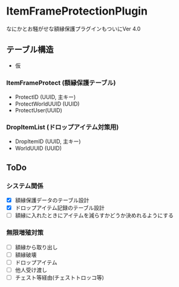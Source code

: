 # ItemFrameProtectionPlugin
なにかとお騒がせな額縁保護プラグインもついにVer 4.0

## テーブル構造
- 仮
### ItemFrameProtect (額縁保護テーブル)
- ProtectID (UUID, 主キー)
- ProtectWorldUUID (UUID)
- ProtectUser(UUID)

### DropItemList (ドロップアイテム対策用)
- DropItemID (UUID, 主キー)
- WorldUUID (UUID)

## ToDo
### システム関係
- [x] 額縁保護データのテーブル設計
- [x] ドロップアイテム記録のテーブル設計
- [ ] 額縁に入れたときにアイテムを減らすかどうか決めれるようにする

### 無限増殖対策
- [ ] 額縁から取り出し
- [ ] 額縁破壊
- [ ] ドロップアイテム
- [ ] 他人受け渡し
- [ ] チェスト等経由(チェストトロッコ等)
